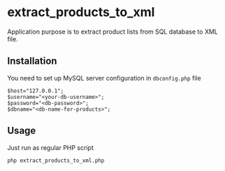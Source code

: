 # extract_products_to_xml
Application purpose is to extract product lists from SQL database to XML file.

## Installation
You need to set up MySQL server configuration in `dbconfig.php` file
```dosini
$host="127.0.0.1";
$username="<your-db-username>";
$password="<db-password>";
$dbname="<db-name-for-products>";
```

## Usage
Just run as regular PHP script
```bash
php extract_products_to_xml.php
```
